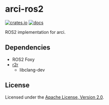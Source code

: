 # arci-ros2

[![crates.io](https://img.shields.io/crates/v/arci-ros2.svg)](https://crates.io/crates/arci-ros2) [![docs](https://docs.rs/arci-ros2/badge.svg)](https://docs.rs/arci-ros2)

ROS2 implementation for arci.

## Dependencies

* ROS2 Foxy
* [r2r](https://github.com/sequenceplanner/r2r)
  * libclang-dev

## License

Licensed under the [Apache License, Version 2.0](LICENSE).
